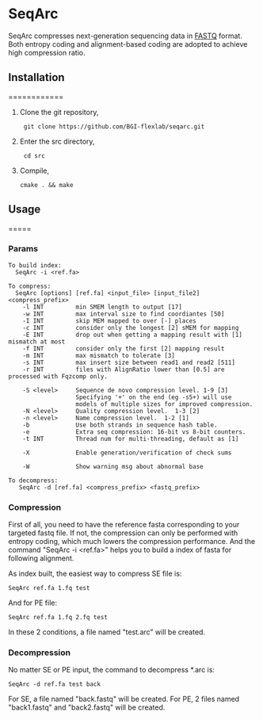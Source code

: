 # SeqArc
SeqArc compresses next-generation sequencing data in [FASTQ](http://en.wikipedia.org/wiki/Fastq) format. Both entropy coding and alignment-based coding are adopted to achieve high compression ratio.

## Installation
============
1. Clone the git repository,

		git clone https://github.com/BGI-flexlab/seqarc.git

2. Enter the src directory,
		
		cd src
			
3.	Compile,

		cmake . && make	
				
## Usage
=====
### Params


	To build index:
	  SeqArc -i <ref.fa>
	
	To compress:
	  SeqArc [options] [ref.fa] <input_file> [input_file2] <compress_prefix>
	    -l INT         min SMEM length to output [17]
	    -w INT         max interval size to find coordiantes [50]
	    -I INT         skip MEM mapped to over [-] places
	    -c INT         consider only the longest [2] sMEM for mapping
	    -E INT         drop out when getting a mapping result with [1] mismatch at most
	    -f INT         consider only the first [2] mapping result
	    -m INT         max mismatch to tolerate [3]
	    -s INT         max insert size between read1 and read2 [511]
	    -r INT         files with AlignRatio lower than [0.5] are processed with Fqzcomp only.
	
	    -S <level>     Sequence de novo compression level. 1-9 [3]
	                   Specifying '+' on the end (eg -s5+) will use
	                   models of multiple sizes for improved compression.
	    -N <level>     Quality compression level.  1-3 [2]
	    -n <level>     Name compression level.  1-2 [1]
	    -b             Use both strands in sequence hash table.
	    -e             Extra seq compression: 16-bit vs 8-bit counters.
	    -t INT         Thread num for multi-threading, default as [1]
	
	    -X             Enable generation/verification of check sums
	
	    -W             Show warning msg about abnormal base
	
	To decompress:
	   SeqArc -d [ref.fa] <compress_prefix> <fastq_prefix>


### Compression
First of all, you need to have the reference fasta corresponding to your targeted fastq file. If not, the compression can only be performed with entropy coding, which much lowers the compression performance. And the command "SeqArc -i \<ref.fa>" helps you to build a index of fasta for following alignment.

As index built, the easiest way to compress SE file is:

	SeqArc ref.fa 1.fq test
		
And for PE file:
	
	SeqArc ref.fa 1.fq 2.fq test

In these 2 conditions, a file named "test.arc" will be created.

### Decompression
No matter SE or PE input, the command to decompress *.arc is:

	SeqArc -d ref.fa test back

For SE, a file named "back.fastq"	 will be created.
For PE, 2 files named "back1.fastq" and "back2.fastq" will be created.



